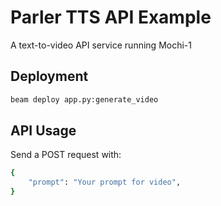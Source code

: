 # Parler TTS API Example

A text-to-video API service running Mochi-1

## Deployment

```bash
beam deploy app.py:generate_video
```

## API Usage
Send a POST request with:
```bash
{
    "prompt": "Your prompt for video",
}
```
